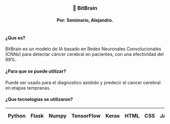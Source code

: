 <h3 align=center>🥼 BitBrain</h3>
<h4 align=center>Por: Seminario, Alejandro.</h4>

<h1></h1>


<h4>¿Que es?</h4>
BitBrain es un modelo de IA basado en Redes Neuronales Convolucionales (CNNs) para detectar 
cáncer cerebral en pacientes, con una efectividad del 99%.


<h4>¿Para que se puede utilizar?</h4>
Puede ser usado para el diagnostico asistido y predecir el cancer cerebral en etapas tempranas.

<h4>¿Que tecnologias se utilizaron?</h4>

| Python | Flask | Numpy | TensorFlow | Keras | HTML | CSS | JavaScript | Google Colab | Vercel |
|----------|----------|----------|----------|----------|----------|----------|----------|----------|----------|




